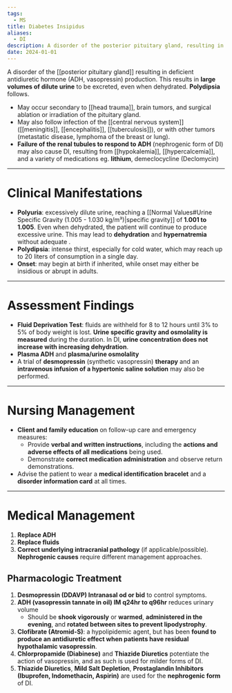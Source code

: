 ```yaml
---
tags:
  - MS
title: Diabetes Insipidus
aliases:
  - DI
description: A disorder of the posterior pituitary gland, resulting in a deficiency of ADH and a consequent inability to concentrate urine.
date: 2024-01-01
---
```

A disorder of the [[posterior pituitary gland]] resulting in deficient antidiuretic hormone (ADH, vasopressin) production. This results in **large volumes of dilute urine** to be excreted, even when dehydrated. **Polydipsia** follows.
- May occur secondary to [[head trauma]], brain tumors, and surgical ablation or irradiation of the pituitary gland.
- May also follow infection of the [[central nervous system]] ([[meningitis]], [[encephalitis]], [[tuberculosis]]), or with other tumors (metastatic disease, lymphoma of the breast or lung).
- **Failure of the renal tubules to respond to ADH** (nephrogenic form of DI) may also cause DI, resulting from [[hypokalemia]], [[hypercalcemia]], and a variety of medications eg. **lithium**, demeclocycline (Declomycin) 
___
# Clinical Manifestations
- **Polyuria**: excessively dilute urine, reaching a [[Normal Values#Urine Specific Gravity (1.005 - 1.030 kg/m³)|specific gravity]] of **1.001 to 1.005**. Even when dehydrated, the patient will continue to produce excessive urine. This may lead to **dehydration** and **hypernatremia** without adequate .
- **Polydipsia**: intense thirst, especially for cold water, which may reach up to 20 liters of consumption in a single day.
- **Onset**: may begin at birth if inherited, while onset may either be insidious or abrupt in adults.
___
# Assessment Findings
- **Fluid Deprivation Test**: fluids are withheld for 8 to 12 hours until 3% to 5% of body weight is lost. **Urine specific gravity and osmolality is measured** during the duration. In DI, **urine concentration does not increase with increasing dehydration**.
- **Plasma ADH** and **plasma/urine osmolality**
- A trial of **desmopressin** (synthetic vasopressin) **therapy** and an **intravenous infusion of a hypertonic saline solution** may also be performed.
____
# Nursing Management
- **Client and family education** on follow-up care and emergency measures:
	- Provide **verbal and written instructions**, including the **actions and adverse effects of all medications** being used.
	- Demonstrate **correct medication administration** and observe return demonstrations.
-  Advise the patient to wear a **medical identification bracelet** and a **disorder information card** at all times.
___
# Medical Management
1. **Replace ADH**
2. **Replace fluids**
3. **Correct underlying intracranial pathology** (if applicable/possible). **Nephrogenic causes** require different management approaches.
## Pharmacologic Treatment
1. **Desmopressin (DDAVP) Intranasal od or bid** to control symptoms.
2. **ADH (vasopressin tannate in oil) IM q24hr to q96hr** reduces urinary volume
	- Should be **shook vigorously** or **warmed**, **administered in the evening**, and **rotated between sites to prevent lipodystrophy**.
3. **Clofibrate (Atromid-S)**: a hypolipidemic agent, but has been **found to produce an antidiuretic effect when patients have residual hypothalamic vasopressin**.
4. **Chlorpropamide (Diabinese)** and **Thiazide Diuretics** potentiate the action of vasopressin, and as such is used for milder forms of DI.
5. **Thiazide Diuretics**, **Mild Salt Depletion**, **Prostaglandin Inhibitors (Ibuprofen, Indomethacin, Aspirin)** are used for the **nephrogenic form** of DI.
